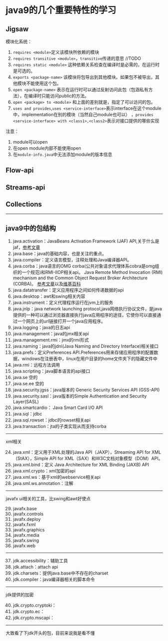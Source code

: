 # java9的几个重要特性的学习

## Jigsaw

模块化系统：
1. `requires <module>`定义该模块所依赖的模块
2. `requires transitive <module>`，`transitive`传递的意思 //TODO
3. `requires static <module>` 这种依赖关系检查在编译时是必需的，在运行时是可选的。
4. `exports <package-name>` 该模块将包导出到其他模块。如果包不被导出，其他模块不能使用这个包。
5. `open <package-name>` 表示在运行时可以通过反射访问此包（包涵私有方法），在编译时只能访问public的方法。
6. `open <package> to <module>` 和上面的差别就是，指定了可以访问的包。
7. `uses and provides`,`uses <service-interface>`表示interface在这个module中，implementation在别的模块（当然自己module也可以）
，`provides <service-interface> with <class1>,<class2>`表示对接口提供的哪些实现

注意：
1. module可以open
2. 在open module内部不能使用open
3. 在`module-info.java`中无法添加module的版本信息

## Flow-api



## Streams-api

## Collections 

-----

## java9中的包结构

1. java.activation：JavaBeans Activation Framework (JAF) API,关于什么是jaf，[参考文章](https://stackoverflow.com/questions/3067164/what-is-jaf-what-is-its-purpose)
2. java.base：java的基础内容，也是关注的重点。
3. java.compiler：定义语言模型，注释处理和Java编译器API。
4. java.corba：java语言的OMG corba(公共对象请求代理体系cobra是omg组织的一个规范)和RMI-IIOP相关api。 Java Remote Method Invocation (RMI) mechanism and the Common Object Request Broker Architecture (CORBA)。
[参考文章](http://www.oracle.com/technetwork/articles/javase/rmi-corba-136641.html)以及[维基百科](https://zh.wikipedia.org/wiki/CORBA)
5. java.datatransfer：定义应用程序之间如何传递数据的api
6. java.desktop：awt和swing相关内容
7. java.instrument：定义代理程序运行在jvm上的服务
8. java.jnlp：java network launching protocol,java网络执行协议文件，是java提供的一种可以通过浏览器直接执行java应用程序的途径，它使你可以直接通过一个网页上的url链接打开一个java应用程序。
9. java.logging：java的日志api
10. java.management：java的jmx相关api
11. java.management.rmi：jmx的rmi形式
12. java.naming：java的jdni(Java Naming and Directory Interface)相关接口
13. java.prefs：定义Preferences API.Preferences用来存储应用程序的配置数据，windows在注册表中，linux在用户目录的home文件夹下的隐藏文件中
14. java.rmi：远程方法调用
15. java.scripting：java脚本语言的api接口
16. java.se 空的
17. java.se.ee 空的
18. java.security.jgss：java版本的 Generic Security Services API (GSS-API)
19. java.security.sasl：java版本的Simple Authentication and Security Layer(SASL)
20. java.smartcardio： Java Smart Card I/O API
21. java.sql：jdbc
22. java.sql.rowset：jdbc的rowset相关api
23. java.transaction：jta的子类实现从而支持corba

----

xml相关

24. java.xml：定义用于XML处理的Java API（JAXP），Streaming API for XML（StAX），Simple API for XML（SAX）和W3C文档对象模型（DOM）API。
25. java.xml.bind：定义 Java Architecture for XML Binding (JAXB) API
26. java.xml.crypto：xml加密的api
27. java.xml.ws：基于xml的webservice相关api
28. java.sml.ws.annotation：注解

----

javafx ui相关的工具，比swing和awt好使点

29. javafx.base
30. javafx.controls
31. javafx.deploy
32. javafx.fxml
33. javafx.graphics
34. javafx.media
35. javafx.swing
36. javafx.web

-----

37. jdk.accessibility：辅助工具
37. jdk.attach：attach api
38. jdk.charsets：提供java.base中不存在的charset
39. jdk.compiler：java编译器相关的脚本命令

----

jdk提供的加密

40. jdk.crypto.cryptoki：
41. jdk.crypto.ec：
42. jdk.crypto.mscapi：

----
大致看了下jdk开头的包，目前来说我是看不懂

